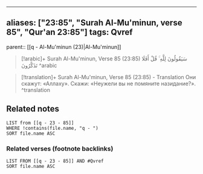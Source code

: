 
---
aliases: ["23:85", "Surah Al-Mu'minun, verse 85", "Qur'an 23:85"]
tags: Qvref
---

parent:: [[q - Al-Mu'minun (23)|Al-Mu'minun]]

> [!arabic]+ Surah Al-Mu'minun, Verse 85 (23:85)
> <span class="quran-arabic">سَيَقُولُونَ لِلَّهِ ۚ قُلْ أَفَلَا تَذَكَّرُونَ</span>
^arabic

> [!translation]+ Surah Al-Mu'minun, Verse 85 (23:85) - Translation
> Они скажут: «Аллаху». Скажи: «Неужели вы не помяните назидание?».
^translation



## Related notes
```dataview
LIST from [[q - 23 - 85]]
WHERE !contains(file.name, "q - ")
SORT file.name ASC
```

### Related verses (footnote backlinks)
```dataview
LIST FROM [[q - 23 - 85]] AND #Qvref
SORT file.name ASC
```

